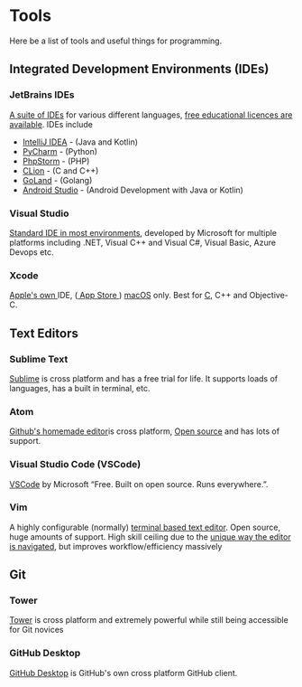 # Tools

Here be a list of tools and useful things for programming.

## Integrated Development Environments (IDEs)

### JetBrains IDEs

[A suite of IDEs](https://www.jetbrains.com/) for various different languages, [free educational licences are available](https://www.jetbrains.com/community/education/#students). IDEs include

* [IntelliJ IDEA](https://www.jetbrains.com/idea/) - (Java and Kotlin)
* [PyCharm](https://www.jetbrains.com/pycharm/) - (Python)
* [PhpStorm](https://www.jetbrains.com/phpstorm/) - (PHP)
* [CLion](https://www.jetbrains.com/clion/) - (C and C++)
* [GoLand](https://www.jetbrains.com/go/) - (Golang)
* [Android Studio](https://developer.android.com/studio) - (Android Development with Java or Kotlin)

### Visual Studio

[Standard IDE in most environments](https://visualstudio.microsoft.com/), developed by Microsoft for multiple platforms including .NET, Visual C++ and Visual C#, Visual Basic, Azure Devops etc.

### Xcode

[Apple's own ](https://developer.apple.com/xcode/)IDE, ([ App Store ](https://itunes.apple.com/us/app/xcode/id497799835)) [macOS](https://wiki.hacksoc.co.uk/operating_systems/macos) only. Best for [C](https://wiki.hacksoc.co.uk/programming/c), C++ and Objective-C.

## Text Editors

### Sublime Text

[Sublime](https://www.sublimetext.com/) is cross platform and has a free trial for life. It supports loads of languages, has a built in terminal, etc.

### Atom

[Github's homemade editor](https://atom.io/)is cross platform, [Open source](https://github.com/atom/atom) and has lots of support.

### Visual Studio Code (VSCode)

[VSCode](https://code.visualstudio.com/) by Microsoft “Free. Built on open source. Runs everywhere.”.

### Vim

A highly configurable (normally) [terminal based text editor](https://www.vim.org/). Open source, huge amounts of support. High skill ceiling due to the [unique way the editor is navigated](https://vim.rtorr.com/), but improves workflow/efficiency massively

## Git

### Tower

[Tower](https://www.git-tower.com/) is cross platform and extremely powerful while still being accessible for Git novices

### GitHub Desktop

[GitHub Desktop](https://desktop.github.com/) is GitHub's own cross platform GitHub client.